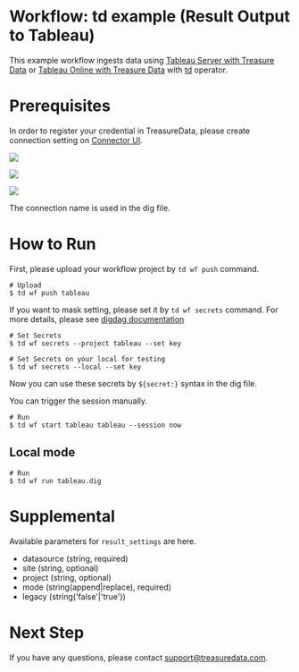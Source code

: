# Workflow: td example (Result Output to Tableau)

This example workflow ingests data using [Tableau Server with Treasure Data](https://docs.treasuredata.com/articles/tableau-server) or [Tableau Online with Treasure Data](https://docs.treasuredata.com/articles/tableau-online) with [td](http://docs.digdag.io/operators/td.html) operator.

# Prerequisites

In order to register your credential in TreasureData, please create connection setting on [Connector UI](https://console.treasuredata.com/app/connections).

![](https://t.gyazo.com/teams/treasure-data/36e2c7e98f3b9b800417926c5fb4f6f6.png)

![](https://t.gyazo.com/teams/treasure-data/fcf8d3bf8776ce49486119c70881789a.png)

![](https://t.gyazo.com/teams/treasure-data/1f0d577b1ec1fdf6b25f140edbeaf5b6.png)

The connection name is used in the dig file.

# How to Run

First, please upload your workflow project by `td wf push` command.

    # Upload
    $ td wf push tableau

If you want to mask setting, please set it by `td wf secrets` command. For more details, please see [digdag documentation](http://docs.digdag.io/command_reference.html#secrets)

    # Set Secrets
    $ td wf secrets --project tableau --set key

    # Set Secrets on your local for testing
    $ td wf secrets --local --set key

Now you can use these secrets by `${secret:}` syntax in the dig file.

You can trigger the session manually.

    # Run
    $ td wf start tableau tableau --session now

## Local mode

    # Run
    $ td wf run tableau.dig

# Supplemental

Available parameters for `result_settings` are here.

- datasource (string, required)
- site (string, optional)
- project (string, optional)
- mode (string(append|replace), required)
- legacy (string('false'|'true'))

# Next Step

If you have any questions, please contact support@treasuredata.com.
